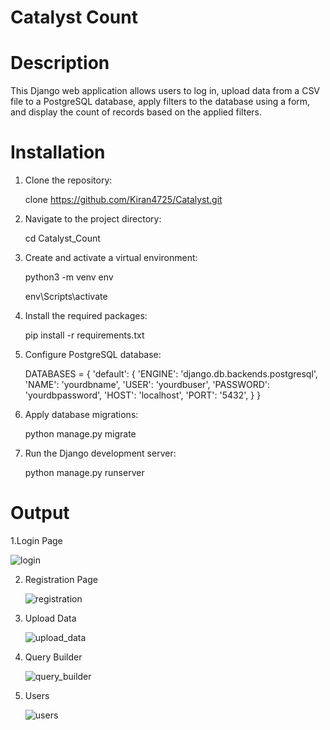 # Catalyst Count

# Description
This Django web application allows users to log in, upload data from a CSV file to a PostgreSQL database, apply filters to the database using a form, and display the count of records based on the applied filters.

# Installation
1. Clone the repository:
   
    clone https://github.com/Kiran4725/Catalyst.git

3. Navigate to the project directory:

    cd Catalyst_Count

4. Create and activate a virtual environment:
   
    python3 -m venv env
   
    env\Scripts\activate

6. Install the required packages:

    pip install -r requirements.txt

7. Configure PostgreSQL database:

    DATABASES = {
        'default': {
            'ENGINE': 'django.db.backends.postgresql',
            'NAME': 'yourdbname',
            'USER': 'yourdbuser',
            'PASSWORD': 'yourdbpassword',
            'HOST': 'localhost',
            'PORT': '5432',
        }
    }

6. Apply database migrations:
   
    python manage.py migrate

8. Run the Django development server:
   
    python manage.py runserver
   
# Output

1.Login Page

   ![login](https://github.com/user-attachments/assets/60da0dcd-13c4-4569-9b85-886bea50e727)


2. Registration Page
   
   ![registration](https://github.com/user-attachments/assets/18b84004-f395-4a7b-9030-f74649e2d0ab)

3. Upload Data
   
   ![upload_data](https://github.com/user-attachments/assets/b76a8ada-b77e-4d4d-a45d-7bb147cb1662)

4. Query Builder

   ![query_builder](https://github.com/user-attachments/assets/287ca8b8-c9db-40e4-a7ce-1790b8859fb5)


5. Users
   
   ![users](https://github.com/user-attachments/assets/643bb5ef-ea26-461d-81fb-15f9d70b4376)



